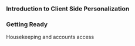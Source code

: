 ### Introduction to Client Side Personalization

### Getting Ready
Housekeeping and accounts access

### 
